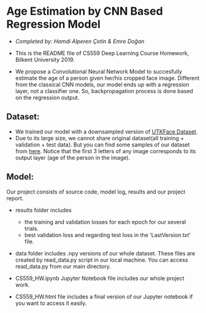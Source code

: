 # Age Estimation by CNN Based Regression Model

- _Completed by: Hamdi Alperen Çetin & Emre Doğan_

- This is the README file of CS559 Deep Learning Course Homework, Bilkent University 2019.  
- We propose a Convolutional Neural Network Model to succesfully estimate the age of a person given her/his cropped face image. Different from the classical CNN models, our model ends up with a regression layer, not a classifier one. So, backpropagation process is done based on the regression output.  



## Dataset:
- We trained our model with a downsampled version of [UTKFace Dataset](http://aicip.eecs.utk.edu/wiki/UTKFace). 
- Due to its large size, we cannot share original dataset(all training + validation + test data). But you can find some samples of our dataset from [here](./data-samples/). Notice that the first 3 letters of any image corresponds to its output layer (age of the person in the image).


## Model:



Our project consists of source code, model log, results and our project report.

- results folder includes 
	* the training and validation losses for each epoch for our several trials.
	* best validation loss and regarding test loss in the  'LastVersion.txt' file.

- data folder includes .npy versions of our whole dataset. These files are created by read_data.py script in our local machine. 
  You can access read_data.py from our main directory.

- CS559_HW.ipynb Jupyter Notebook file includes our whole project work.

- CS559_HW.html file includes a final version of our Jupyter notebook if you want to access it easily. 
